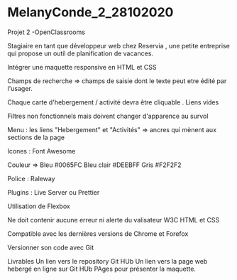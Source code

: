 # MelanyConde_2_28102020

Projet 2 -OpenClassrooms

Stagiaire en tant que développeur web chez Reservia , une petite entreprise qui propose un outil de planification de vacances.

Intégrer une maquette responsive en HTML et CSS

Champs de recherche => champs de saisie dont le texte peut etre édité par l'usager. 

Chaque carte d'hebergement / activité devra être cliquable . Liens vides

Filtres non fonctionnels mais doivent changer d'apparence au survol

Menu : les liens "Hebergement" et "Activités" => ancres qui mènent aux sections de la page

Icones : Font Awesome

Couleur => Bleu #0065FC Bleu clair #DEEBFF Gris #F2F2F2

Police : Raleway

Plugins : Live Server ou Prettier 

Utilisation de Flexbox

Ne doit contenir aucune erreur ni alerte du valisateur W3C HTML et CSS

Compatible avec les dernières versions de Chrome et Forefox

Versionner son code avec Git

Livrables 
Un lien vers le repository Git HUb 
Un lien vers la page web hebergé en ligne sur Git HUb PAges pour présenter la maquette. 
